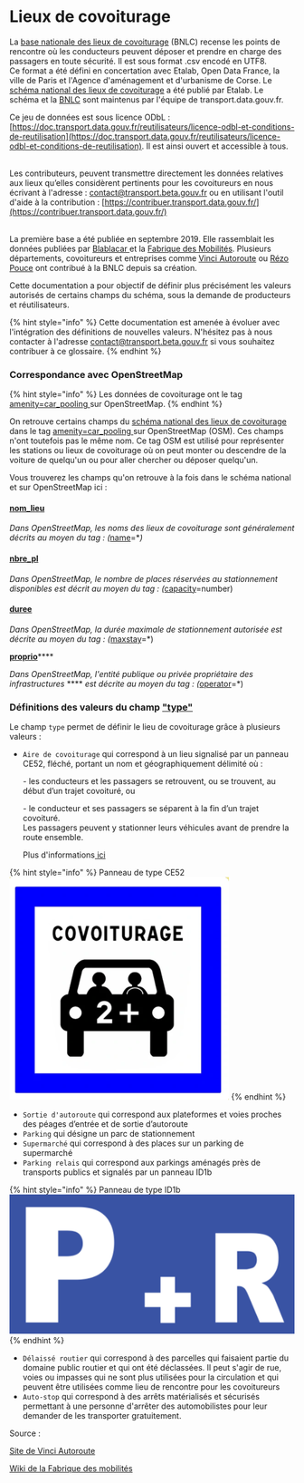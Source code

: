 # Lieux de covoiturage

La [base nationale des lieux de covoiturage](https://transport.data.gouv.fr/datasets/base-nationale-des-lieux-de-covoiturage/) (BNLC) recense les points de rencontre où les conducteurs peuvent déposer et prendre en charge des passagers en toute sécurité. Il est sous format .csv encodé en UTF8.\
Ce format a été défini en concertation avec Etalab, Open Data France, la ville de Paris et l'Agence d'aménagement et d'urbanisme de Corse. Le [schéma national des lieux de covoiturage](https://schema.data.gouv.fr/etalab/schema-lieux-covoiturage/) a été publié par Etalab. Le schéma et la [BNLC](https://transport.data.gouv.fr/datasets/base-nationale-des-lieux-de-covoiturage/) sont maintenus par l'équipe de transport.data.gouv.fr.&#x20;

Ce jeu de données est sous licence ODbL : [https://doc.transport.data.gouv.fr/reutilisateurs/licence-odbl-et-conditions-de-reutilisation](https://doc.transport.data.gouv.fr/reutilisateurs/licence-odbl-et-conditions-de-reutilisation). Il est ainsi ouvert et accessible à tous.

\
Les contributeurs, peuvent transmettre directement les données relatives aux lieux qu’elles considèrent pertinents pour les covoitureurs en nous écrivant à l'adresse : [contact@transport.beta.gouv.fr](mailto:contact@transport.beta.gouv.fr) ou en utilisant l'outil d'aide à la contribution : [https://contribuer.transport.data.gouv.fr/](https://contribuer.transport.data.gouv.fr/)

\
La première base a été publiée en septembre 2019. Elle rassemblait les données publiées par [Blablacar ](https://transport.data.gouv.fr/datasets/aires-de-covoiturage-en-france/)et la [Fabrique des Mobilités](https://transport.data.gouv.fr/datasets/aires-de-covoiturage-base-de-donnees-commune-des-lieux-et/). Plusieurs départements, covoitureurs et entreprises comme [Vinci Autoroute](https://doc.transport.data.gouv.fr/notre-ecosysteme/les-facilitateurs) ou [Rézo Pouce](https://doc.transport.data.gouv.fr/notre-ecosysteme/les-facilitateurs) ont contribué à la BNLC depuis sa création.&#x20;



Cette documentation a pour objectif de définir plus précisément les valeurs autorisés de certains champs du schéma, sous la demande de producteurs et réutilisateurs.

{% hint style="info" %}
Cette documentation est amenée à évoluer avec l'intégration des définitions de nouvelles valeurs. N'hésitez pas à nous contacter à l'adresse  [contact@transport.beta.gouv.fr](mailto:contact@transport.beta.gouv.fr) si vous souhaitez contribuer à ce glossaire.
{% endhint %}

### Correspondance avec OpenStreetMap

{% hint style="info" %}
Les données de covoiturage ont le tag[ amenity=car\_pooling ](https://wiki.openstreetmap.org/wiki/FR:Tag:amenity%3Dcar\_pooling)sur OpenStreetMap.
{% endhint %}

On retrouve certains champs du [schéma national des lieux de covoiturage](https://schema.data.gouv.fr/etalab/schema-lieux-covoiturage/) dans le tag [ amenity=car\_pooling ](https://wiki.openstreetmap.org/wiki/FR:Tag:amenity%3Dcar\_pooling)sur OpenStreetMap (OSM). Ces champs n'ont toutefois pas le même nom. Ce tag OSM est utilisé pour représenter les stations ou lieux de covoiturage où on peut monter ou descendre de la voiture de quelqu'un ou pour aller chercher ou déposer quelqu'un.

Vous trouverez les champs qu'on retrouve à la fois dans le schéma national et sur OpenStreetMap ici :&#x20;

#### [nom\_lieu](https://schema.data.gouv.fr/etalab/schema-lieux-covoiturage/0.2.4/documentation.html#propriete-nom-lieu)

_Dans OpenStreetMap, les noms des lieux de covoiturage sont généralement décrits au moyen du tag :  (_[name](https://wiki.openstreetmap.org/wiki/FR:Key:name)=\*_)_

#### [nbre\_pl](https://schema.data.gouv.fr/etalab/schema-lieux-covoiturage/0.2.4/documentation.html#propriete-nbre-pl)

_Dans OpenStreetMap, le nombre de places réservées au stationnement disponibles est décrit au moyen du tag :  (_[capacity](https://wiki.openstreetmap.org/wiki/FR:Key:capacity)=number)

#### [duree](https://schema.data.gouv.fr/etalab/schema-lieux-covoiturage/0.2.4/documentation.html#propriete-duree)

_Dans OpenStreetMap, la durée maximale de stationnement autorisée est décrite au moyen du tag :  (_[maxstay](https://wiki.openstreetmap.org/wiki/FR:Key:maxstay)=\*)

[**proprio**](https://schema.data.gouv.fr/etalab/schema-lieux-covoiturage/0.2.4/documentation.html#propriete-proprio)****

_Dans OpenStreetMap, l'entité publique ou privée propriétaire des infrastructures_ **** _est décrite au moyen du tag :  (_[operator](https://wiki.openstreetmap.org/wiki/FR:Key:operator)=\*)

### Définitions des valeurs du champ ["type" ](https://schema.data.gouv.fr/etalab/schema-lieux-covoiturage/0.2.2/documentation.html#propriete-type)

Le champ `type` permet de définir le lieu de covoiturage grâce à plusieurs valeurs :&#x20;

*   `Aire de covoiturage` qui correspond à un lieu signalisé par un panneau CE52, fléché, portant un nom et géographiquement délimité où :

    \- les conducteurs et les passagers se retrouvent, ou se trouvent, au début d’un trajet covoituré, ou

    \- le conducteur et ses passagers se séparent à la fin d’un trajet covoituré.\
    Les passagers peuvent y stationner leurs véhicules avant de prendre la route ensemble. &#x20;

    Plus d'informations[ ici](https://wiki.lafabriquedesmobilites.fr/wiki/D%C3%A9finition\_d'une\_aire\_de\_Covoiturage)&#x20;

{% hint style="info" %}
Panneau de type CE52 \
![](<../../.gitbook/assets/image (169) (1) (1) (1).png>)
{% endhint %}

* `Sortie d'autoroute` qui correspond aux plateformes et voies proches des péages d’entrée et de sortie d’autoroute
* `Parking` qui désigne un parc de stationnement
* `Supermarché` qui correspond à des places sur un parking de supermarché
* `Parking relais` qui correspond aux parkings aménagés près de transports publics et signalés par un panneau ID1b&#x20;

{% hint style="info" %}
Panneau de type ID1b\
![](<../../.gitbook/assets/image (168) (1).png>)
{% endhint %}

* `Délaissé routier` qui correspond à des parcelles qui faisaient partie du domaine public routier et qui ont été déclassées. Il peut s'agir de rue, voies ou impasses qui ne sont plus utilisées pour la circulation et qui peuvent être utilisées comme lieu de rencontre pour les covoitureurs
* `Auto-stop` qui correspond à des arrêts matérialisés et sécurisés permettant à une personne d'arrêter des automobilistes pour leur demander de les transporter gratuitement.&#x20;







Source :&#x20;

[Site de Vinci Autoroute ](https://www.vinci-autoroutes.com/fr/conseils/ecomobilite/covoiturage/)

[Wiki de la Fabrique des mobilités ](https://wiki.lafabriquedesmobilites.fr/wiki/D%C3%A9finition\_d'une\_aire\_de\_Covoiturage)
